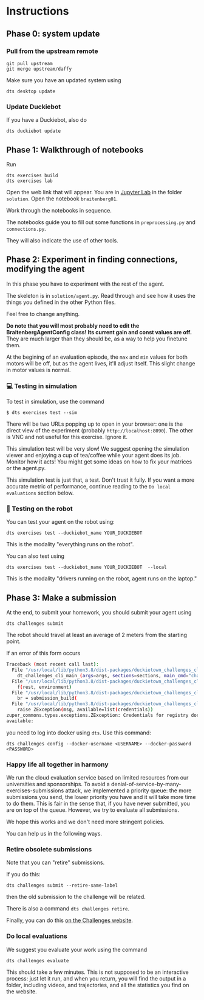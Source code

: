 
# Instructions



## Phase 0: system update


### Pull from the upstream remote

    git pull upstream
    git merge upstream/daffy
    

Make sure you have an updated system using

    dts desktop update


### Update Duckiebot

If you have a Duckiebot, also do

    dts duckiebot update



## Phase 1: Walkthrough of notebooks

Run

```
dts exercises build
dts exercises lab
```

Open the web link that will appear. You are in [Jupyter Lab][lab] in the 
folder `solution`. Open the notebook `braitenberg01`.

[lab]: https://jupyterlab.readthedocs.io/en/stable/

Work through the notebooks in sequence.

The notebooks guide you to fill out some functions in `preprocessing.py` and `connections.py`.

They will also indicate the use of other tools.

## Phase 2: Experiment in finding connections, modifying the agent

In this phase you have to experiment with the rest of the agent.

The skeleton is in `solution/agent.py`. Read through and see how it uses the things you defined in the other Python files.

Feel free to change anything.

**Do note that you will most probably need to edit the BraitenbergAgentConfig class! Its current gain and const values are off.** They are much larger than they should be, as a way to help you finetune them. 

At the begining of an evaluation episode, the `max` and `min` values for both motors will be off, but as the agent lives, it'll adjust itself. This slight change in motor values is normal.

### 💻 Testing in simulation

To test in simulation, use the command

    $ dts exercises test --sim

There will be two URLs popping up to open in your browser: one is the direct view of the experiment (probably `http://localhost:8090`).
The other is VNC and not useful for this exercise. Ignore it.

This simulation test will be very slow! We suggest opening the simulation viewer and enjoying a cup of tea/coffee while
your agent does its job. Monitor how it acts! You might get some ideas on how to fix your matrices or the agent.py.

This simulation test is just that, a test. Don't trust it fully. If you want a more accurate metric of performance, continue
reading to the `Do local evaluations` section below.


### 🚙 Testing on the robot

You can test your agent on the robot using:
 
    dts exercises test --duckiebot_name YOUR_DUCKIEBOT

This is the modality "everything runs on the robot".

You can also test using 

    dts exercises test --duckiebot_name YOUR_DUCKIEBOT  --local 

This is the modality "drivers running on the robot, agent runs on the laptop."



[comment]: <> (For additional information on how to navigate the `dt-exercises` infrastructure you can watch [this tutorial]&#40;https://docs.duckietown.org/daffy/opmanual_duckiebot/out/running_exercies.html&#41;.)

## Phase 3: Make a submission

At the end, to submit your homework, you should submit your agent using

    dts challenges submit

The robot should travel at least an average of 2 meters from the starting point.


If an error of this form occurs

```bash
Traceback (most recent call last):
  File "/usr/local/lib/python3.8/dist-packages/duckietown_challenges_cli/cli.py", line 76, in dt_challenges_cli_main
    dt_challenges_cli_main_(args=args, sections=sections, main_cmd="challenges")
  File "/usr/local/lib/python3.8/dist-packages/duckietown_challenges_cli/cli.py", line 203, in dt_challenges_cli_main_
    f(rest, environment)
  File "/usr/local/lib/python3.8/dist-packages/duckietown_challenges_cli/cli_submit.py", line 165, in dt_challenges_cli_submit
    br = submission_build(
  File "/usr/local/lib/python3.8/dist-packages/duckietown_challenges_cli/cmd_submit_build.py", line 41, in submission_build
    raise ZException(msg, available=list(credentials))
zuper_commons.types.exceptions.ZException: Credentials for registry docker.io not available
available:
```

you need to log into docker using `dts`. Use this command: 

```
dts challenges config --docker-username <USERNAME> --docker-password <PASSWORD>
```

### Happy life all together in harmony 

We run the cloud evaluation service based on limited resources from our universities and sponsorships. To avoid a denial-of-service-by-many-exercises-submissions attack, we implemented a priority queue: the more submissions you send, the lower priority you have and it will take more time to do them. This is fair in the sense that, if you have never submitted, you are on top of the queue. However, we try to evaluate all submissions. 

We hope this works and we don't need more stringent policies.

You can help us in the following ways.

### Retire obsolete submissions

Note that you can "retire" submissions.

If you do this: 

    dts challenges submit --retire-same-label

then the old submission to the challenge will be related.

There is also a command `dts challenges retire`.

Finally, you can do this [on the Challenges website](https://challenges.duckietown.org/v4/).



### Do local evaluations

We suggest you evaluate your work using the command

    dts challenges evaluate

This should take a few minutes. This is not supposed to be an interactive process: just let it run, and when you return, you will find the output in a folder, including videos, and trajectories, and all the statistics you find on the website.



